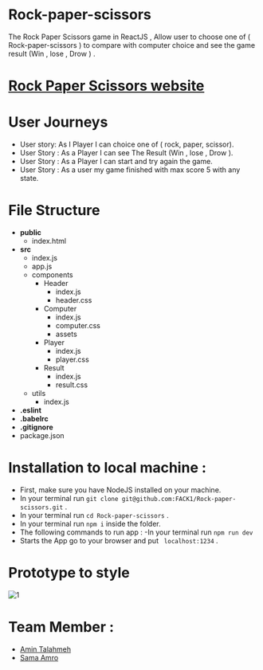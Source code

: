 # Rock-paper-scissors
The Rock Paper Scissors game in ReactJS , Allow user to choose one of ( Rock-paper-scissors ) to compare with computer choice   and see the game result (Win , lose , Drow ) .  

# [Rock Paper Scissors website](https://rocks-papers-scissors.netlify.com/) 

# User Journeys 
  - User story: As I Player I can choice one of ( rock, paper, scissor).
  - User Story : As a Player I can see The Result (Win , lose , Drow ).
  - User Story : As a Player I can start and try again the game.
  - User Story : As a user my game finished with max score 5 with any state.
  
# File Structure
  - **public**
    - index.html
  - **src**
    - index.js
    - app.js
    - components
      - Header
        - index.js
        - header.css
      - Computer
        - index.js
        - computer.css
        - assets
      - Player
        - index.js
        - player.css
      - Result
        - index.js
        - result.css
    - utils
      - index.js
  - **.eslint**
  - **.babelrc**
  - **.gitignore**
  - package.json

# Installation to local machine :
- First, make sure you have NodeJS installed on your machine.
- In your terminal run ``` git clone git@github.com:FACK1/Rock-paper-scissors.git ``` .
- In your terminal run ``` cd Rock-paper-scissors ``` .
- In your terminal run ```npm i``` inside the folder.
- The following commands to run app :
  -In your terminal run ``` npm run dev ``` 
- Starts the App go to your browser and put ``` localhost:1234``` .
  
# Prototype to style 
![1](https://user-images.githubusercontent.com/35188117/51908269-07a6ff80-23d2-11e9-929f-5e1134dd916e.jpg)
  
# Team Member :
 - [Amin Talahmeh]()
 - [Sama Amro]()

